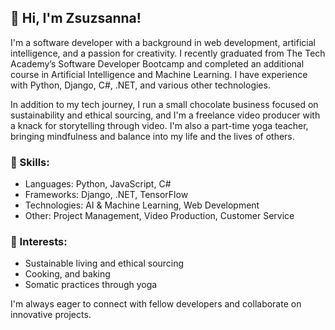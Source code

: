 ## 👋 Hi, I'm Zsuzsanna!

I'm a software developer with a background in web development, artificial intelligence, and a passion for creativity. I recently graduated from The Tech Academy’s Software Developer Bootcamp and completed an additional course in Artificial Intelligence and Machine Learning. I have experience with Python, Django, C#, .NET, and various other technologies.

In addition to my tech journey, I run a small chocolate business focused on sustainability and ethical sourcing, and I'm a freelance video producer with a knack for storytelling through video. I'm also a part-time yoga teacher, bringing mindfulness and balance into my life and the lives of others.

### 🔧 Skills:

* Languages: Python, JavaScript, C#
* Frameworks: Django, .NET, TensorFlow
* Technologies: AI & Machine Learning, Web Development
* Other: Project Management, Video Production, Customer Service

### 🌱 Interests:

* Sustainable living and ethical sourcing
* Cooking, and baking
* Somatic practices through yoga

I'm always eager to connect with fellow developers and collaborate on innovative projects.
